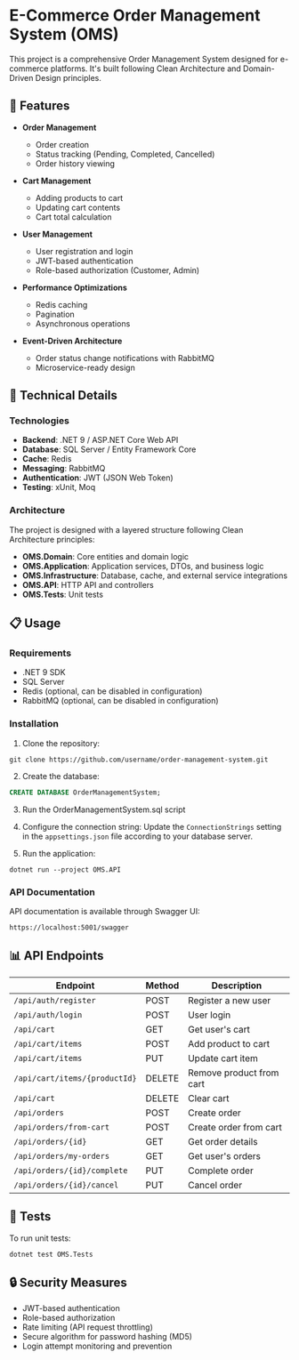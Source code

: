 # E-Commerce Order Management System (OMS)

This project is a comprehensive Order Management System designed for e-commerce platforms. It's built following Clean Architecture and Domain-Driven Design principles.

## 🌟 Features

- **Order Management**
  - Order creation
  - Status tracking (Pending, Completed, Cancelled)
  - Order history viewing

- **Cart Management**
  - Adding products to cart
  - Updating cart contents
  - Cart total calculation

- **User Management**
  - User registration and login
  - JWT-based authentication
  - Role-based authorization (Customer, Admin)

- **Performance Optimizations**
  - Redis caching
  - Pagination
  - Asynchronous operations

- **Event-Driven Architecture**
  - Order status change notifications with RabbitMQ
  - Microservice-ready design

## 🔧 Technical Details

### Technologies

- **Backend**: .NET 9 / ASP.NET Core Web API
- **Database**: SQL Server / Entity Framework Core
- **Cache**: Redis
- **Messaging**: RabbitMQ
- **Authentication**: JWT (JSON Web Token)
- **Testing**: xUnit, Moq

### Architecture

The project is designed with a layered structure following Clean Architecture principles:

- **OMS.Domain**: Core entities and domain logic
- **OMS.Application**: Application services, DTOs, and business logic
- **OMS.Infrastructure**: Database, cache, and external service integrations
- **OMS.API**: HTTP API and controllers
- **OMS.Tests**: Unit tests

## 📋 Usage

### Requirements

- .NET 9 SDK
- SQL Server
- Redis (optional, can be disabled in configuration)
- RabbitMQ (optional, can be disabled in configuration)

### Installation

1. Clone the repository:
```
git clone https://github.com/username/order-management-system.git
```

2. Create the database:
```sql
CREATE DATABASE OrderManagementSystem;
```

3. Run the OrderManagementSystem.sql script

4. Configure the connection string:
Update the `ConnectionStrings` setting in the `appsettings.json` file according to your database server.

5. Run the application:
```
dotnet run --project OMS.API
```

### API Documentation

API documentation is available through Swagger UI:
```
https://localhost:5001/swagger
```

## 📊 API Endpoints

| Endpoint | Method | Description |
|----------|--------|-------------|
| `/api/auth/register` | POST | Register a new user |
| `/api/auth/login` | POST | User login |
| `/api/cart` | GET | Get user's cart |
| `/api/cart/items` | POST | Add product to cart |
| `/api/cart/items` | PUT | Update cart item |
| `/api/cart/items/{productId}` | DELETE | Remove product from cart |
| `/api/cart` | DELETE | Clear cart |
| `/api/orders` | POST | Create order |
| `/api/orders/from-cart` | POST | Create order from cart |
| `/api/orders/{id}` | GET | Get order details |
| `/api/orders/my-orders` | GET | Get user's orders |
| `/api/orders/{id}/complete` | PUT | Complete order |
| `/api/orders/{id}/cancel` | PUT | Cancel order |

## 🧪 Tests

To run unit tests:
```
dotnet test OMS.Tests
```

## 🔒 Security Measures

- JWT-based authentication
- Role-based authorization
- Rate limiting (API request throttling)
- Secure algorithm for password hashing (MD5)
- Login attempt monitoring and prevention

